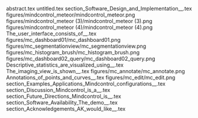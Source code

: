 abstract.tex
untitled.tex
section_Software_Design_and_Implementation__.tex
figures/mindcontrol_meteor/mindcontrol_meteor.png
figures/mindcontrol_meteor (3)/mindcontrol_meteor (3).png
figures/mindcontrol_meteor (4)/mindcontrol_meteor (4).png
The_user_interface_consists_of__.tex
figures/mc_dashboard01/mc_dashboard01.png
figures/mc_segmentationview/mc_segmentationview.png
figures/mc_histogram_brush/mc_histogram_brush.png
figures/mc_dashboard02_query/mc_dashboard02_query.png
Descriptive_statistics_are_visualized_using__.tex
The_imaging_view_is_shown__.tex
figures/mc_annotate/mc_annotate.png
Annotations_of_points_and_curves__.tex
figures/mc_edit/mc_edit.png
section_Examples_Applications_Mindcontrol_configurations__.tex
section_Discussion_Mindcontrol_is_a__.tex
section_Future_Directions_Mindcontrol_is__.tex
section_Software_Availability_The_demo__.tex
section_Acknowledgements_AK_would_like__.tex
